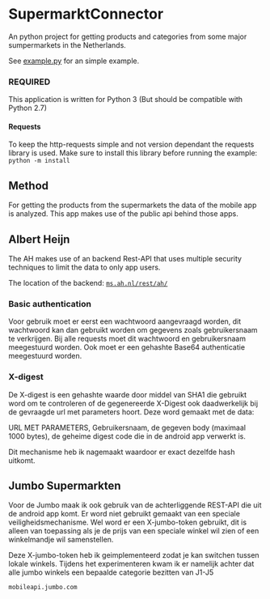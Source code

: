 # SupermarktConnector
An python project for getting products and categories from some major sumpermarkets in the Netherlands.

See [example.py](https://github.com/bartmachielsen/SupermarktConnector/blob/master/example.py) for an simple example.

### REQUIRED
This application is written for Python 3 (But should be compatible with Python 2.7)

#### Requests
To keep the http-requests simple and not version dependant the requests library is used. Make sure to install this library before running the example: `python -m install `


## Method
For getting the products from the supermarkets the data of the mobile app is analyzed. This app makes use of the public api behind those apps.

## Albert Heijn
The AH makes use of an backend Rest-API that uses multiple security techniques to limit the data to only app users.

The location of the backend:    [```ms.ah.nl/rest/ah/```](ms.ah.nl/rest/ah)

### Basic authentication
Voor gebruik moet er eerst een wachtwoord aangevraagd worden, dit wachtwoord kan dan gebruikt worden om gegevens zoals gebruikersnaam te verkrijgen. Bij alle requests moet dit wachtwoord en gebruikersnaam meegestuurd worden. 
Ook moet er een gehashte Base64 authenticatie meegestuurd worden.

### X-digest
De X-digest is een gehashte waarde door middel van SHA1 die gebruikt word om te controleren of de gegenereerde X-Digest ook daadwerkelijk bij de gevraagde url met parameters hoort. Deze word gemaakt met de data:

URL MET PARAMETERS, Gebruikersnaam, de gegeven body (maximaal 1000 bytes), de geheime digest code die in de android app verwerkt is.

Dit mechanisme heb ik nagemaakt waardoor er exact dezelfde hash uitkomt.

## Jumbo Supermarkten
Voor de Jumbo maak ik ook gebruik van de achterliggende REST-API die uit de android app komt. Er word niet gebruikt gemaakt van een speciale veiligheidsmechanisme. Wel word er een X-jumbo-token gebruikt, dit is alleen van toepassing als je de prijs van een speciale winkel wil zien of een winkelmandje wil samenstellen.

Deze X-jumbo-token heb ik geimplementeerd zodat je kan switchen tussen lokale winkels. Tijdens het experimenteren kwam ik er namelijk achter dat alle jumbo winkels een bepaalde categorie bezitten van J1-J5

```mobileapi.jumbo.com```
